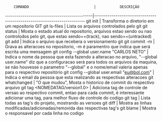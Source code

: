         COMANDO                              |           DESCRIÇÃO
---------------------------------------------|------------------------------------------------------------------------- 
git init                                     | Transforma o diretorio em um repositorio GIT
git ls-files	                             | Lista os arquivos controlados pelo git
git status	                             | Mosta o estado atual do repositorio, arquivos estao sendo ou nao controlodos pelo git, que estao sendo==(track), nao sendo==(untracked)
git add <ARQUIVO>       	             | Indica o arquivo que recebera o versionamento git
git commit -m <MENSAGEM>	             | Grava as alteracoes no repositorio, -m é paramentro que indica que será escrita uma mensagem
git config --global user.name "CARLOS NETO"  | Indica o nome da pessoa que esta fazendo a alteracao no arquivo, "--global user.name" diz que a configuracao será para todos os arquivos da maquina, se não houvesse o parametro "--global" e o nome/email valeria apenas para o respectivo repositório 
git config --global user.email "eu@bol.com"  | Indica o email da pessoa que esta realizando as respectivas alteracoes
git whatchanged <ARQUIVO>	             | "O que mudou", Mosta o historico de commit do respectivo arquivo
git tag <NOMEDATAG/version1.0>               | Adiciona tag de controle de versao ao respectivo commit, entao para cada commit, é interessante adicionar uma tag, para melhor fluxo de controle do codigo
git tag		                             | Lista todas as tag's do projeto, mostrando as versoes
git diff <TAG-1> <TAG-2>                     | Mostra as linhas modificadas/adicionadas/removida das respectivas tag's
git blame                                    | Mostra o responsavel por cada linha no codigo
